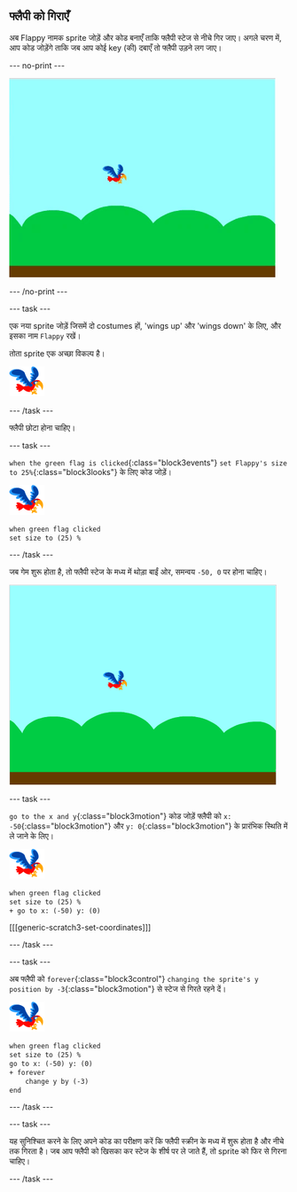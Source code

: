 ## फ्लैपी को गिराएँ

अब Flappy नामक sprite जोड़ें और कोड बनाएँ ताकि फ्लैपी स्टेज से नीचे गिर जाए। अगले चरण में, आप कोड जोड़ेंगे ताकि जब आप कोई key (की) दबाएँ तो फ्लैपी उड़ने लग जाए।

--- no-print ---

![फ्लैपी गिरने का एनिमेशन](images/flappy-falling.gif)

--- /no-print ---

--- task ---

एक नया sprite जोड़ें जिसमें दो costumes हों, 'wings up' और 'wings down' के लिए, और इसका नाम `Flappy` रखें।

तोता sprite एक अच्छा विकल्प है।

![तोता sprite](images/flappy-sprite.png)

--- /task ---

फ्लैपी छोटा होना चाहिए।

--- task ---

`when the green flag is clicked`{:class="block3events"} `set Flappy's size to 25%`{:class="block3looks"} के लिए कोड जोड़ें।

![तोता sprite](images/flappy-sprite.png)

```blocks3
when green flag clicked
set size to (25) %
```

--- /task ---

जब गेम शुरू होता है, तो फ्लैपी स्टेज के मध्य में थोड़ा बाईं ओर, समन्वय `-50, 0` पर होना चाहिए।

![फ्लैपी आरंभ की स्थिति में दिखाया गया](images/flappy-starting-position.png)

--- task ---

`go to the x and y`{:class="block3motion"} कोड जोड़ें फ्लैपी को `x: -50`{:class="block3motion"} और `y: 0`{:class="block3motion"} के प्रारंभिक स्थिति में ले जाने के लिए।

![तोता sprite](images/flappy-sprite.png)

```blocks3
when green flag clicked
set size to (25) %
+ go to x: (-50) y: (0)
```

[[[generic-scratch3-set-coordinates]]]

--- /task ---

--- task ---

अब फ्लैपी को `forever`{:class="block3control"} `changing the sprite's y position by -3`{:class="block3motion"} से स्टेज से गिरते रहने दें।

![तोता sprite](images/flappy-sprite.png)

```blocks3
when green flag clicked
set size to (25) %
go to x: (-50) y: (0)
+ forever 
    change y by (-3)
end
```

--- /task ---

--- task ---

यह सुनिश्चित करने के लिए अपने कोड का परीक्षण करें कि फ्लैपी स्क्रीन के मध्य में शुरू होता है और नीचे तक गिरता है। जब आप फ्लैपी को खिसका कर स्टेज के शीर्ष पर ले जाते हैं, तो sprite को फिर से गिरना चाहिए।

--- /task ---